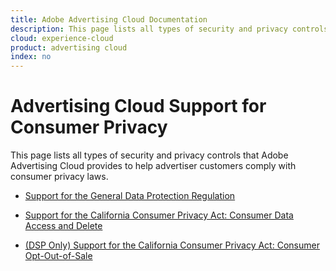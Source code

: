 ```yaml
---
title: Adobe Advertising Cloud Documentation
description: This page lists all types of security and privacy controls that Advertising Cloud provides to help advertiser customers comply with consumer privacy laws.
cloud: experience-cloud
product: advertising cloud
index: no
---
```


# Advertising Cloud Support for Consumer Privacy

This page lists all types of security and privacy controls that Adobe Advertising Cloud provides to help advertiser customers comply with consumer privacy laws.

* [Support for the General Data Protection Regulation](/help/privacy/ad-cloud-gdpr.md)

* [Support for the California Consumer Privacy Act: Consumer Data Access and Delete](/help/privacy/ad-cloud-ccpa-access-delete.md)

* [(DSP Only) Support for the California Consumer Privacy Act: Consumer Opt-Out-of-Sale](/help/privacy/ad-cloud-ccpa-opt-out-of-sale.md)
